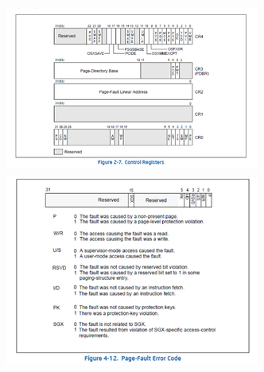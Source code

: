 ![image-20210901231827976](img/image-20210901231827976.png)







![image-20210901232019511](img/image-20210901232019511.png)